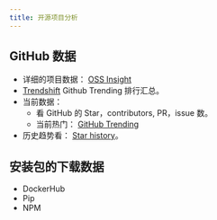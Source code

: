 ```yaml
---
title: 开源项目分析
---
```

## GitHub 数据
* 详细的项目数据： [OSS Insight](https://ossinsight.io/)
* [Trendshift](https://trendshift.io/) Github Trending 排行汇总。
* 当前数据：
  * 看 GitHub 的 Star，contributors, PR，issue 数。
  * 当前热门： [GitHub Trending](../../coding/data/github-treading.md)
* 历史趋势看： [Star history](https://star-history.com/)。

## 安装包的下载数据
* DockerHub
* Pip
* NPM
